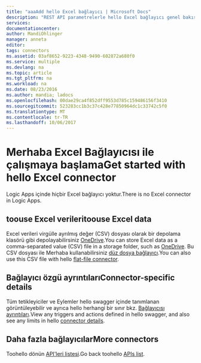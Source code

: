 ```yaml
---
title: "aaaAdd hello Excel bağlayıcı | Microsoft Docs"
description: "REST API parametrelerle hello Excel bağlayıcı genel bakış"
services: 
documentationcenter: 
author: MandiOhlinger
manager: anneta
editor: 
tags: connectors
ms.assetid: 03af8652-9223-4348-9490-602872a680f0
ms.service: multiple
ms.devlang: na
ms.topic: article
ms.tgt_pltfrm: na
ms.workload: na
ms.date: 08/23/2016
ms.author: mandia; ladocs
ms.openlocfilehash: 00dae29ca4f852dff9553d785c159486156f3410
ms.sourcegitcommit: 523283cc1b3c37c428e77850964dc1c33742c5f0
ms.translationtype: MT
ms.contentlocale: tr-TR
ms.lasthandoff: 10/06/2017
---
```

# <a name="get-started-with-hello-excel-connector"></a><span data-ttu-id="569e9-103">Merhaba Excel Bağlayıcısı ile çalışmaya başlama</span><span class="sxs-lookup"><span data-stu-id="569e9-103">Get started with hello Excel connector</span></span>
<span data-ttu-id="569e9-104">Logic Apps içinde hiçbir Excel bağlayıcı yoktur.</span><span class="sxs-lookup"><span data-stu-id="569e9-104">There is no Excel connector in Logic Apps.</span></span> 

## <a name="toouse-excel-data"></a><span data-ttu-id="569e9-105">toouse Excel verileri</span><span class="sxs-lookup"><span data-stu-id="569e9-105">toouse Excel data</span></span>
<span data-ttu-id="569e9-106">Excel verileri virgülle ayrılmış değer (CSV) dosyası olarak bir depolama klasörü gibi depolayabilirsiniz [OneDrive](connectors-create-api-onedrive.md).</span><span class="sxs-lookup"><span data-stu-id="569e9-106">You can store Excel data as a comma-separated value (CSV) file in a storage folder, such as [OneDrive](connectors-create-api-onedrive.md).</span></span> <span data-ttu-id="569e9-107">Bu CSV dosyası ile Merhaba kullanabilirsiniz [düz dosya bağlayıcı](../logic-apps/logic-apps-enterprise-integration-flatfile.md).</span><span class="sxs-lookup"><span data-stu-id="569e9-107">You can also use this CSV file with hello [flat-file connector](../logic-apps/logic-apps-enterprise-integration-flatfile.md).</span></span>

## <a name="connector-specific-details"></a><span data-ttu-id="569e9-108">Bağlayıcı özgü ayrıntıları</span><span class="sxs-lookup"><span data-stu-id="569e9-108">Connector-specific details</span></span>

<span data-ttu-id="569e9-109">Tüm tetikleyiciler ve Eylemler hello swagger içinde tanımlanan görüntüleyebilir ve ayrıca hello herhangi bir sınır bkz. [Bağlayıcısı ayrıntıları](/connectors/excel/).</span><span class="sxs-lookup"><span data-stu-id="569e9-109">View any triggers and actions defined in hello swagger, and also see any limits in hello [connector details](/connectors/excel/).</span></span>

## <a name="more-connectors"></a><span data-ttu-id="569e9-110">Daha fazla bağlayıcılar</span><span class="sxs-lookup"><span data-stu-id="569e9-110">More connectors</span></span>
<span data-ttu-id="569e9-111">Toohello dönün [API'leri listesi](apis-list.md).</span><span class="sxs-lookup"><span data-stu-id="569e9-111">Go back toohello [APIs list](apis-list.md).</span></span>
